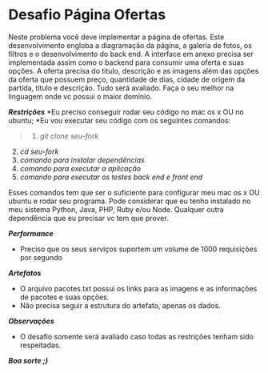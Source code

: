 # Desafio Página Ofertas

Neste problema você deve implementar a página de ofertas. 
Este desenvolvimento engloba a diagramação da página, a galeria de fotos, os filtros e o desenvolvimento do back end. 
A interface em anexo precisa ser implementada assim como o backend para consumir uma oferta e suas opções.
A oferta precisa do titulo, descrição e as imagens além das opções da oferta que possuem preço, quantidade de dias, cidade de origem da partida, título e descrição. 
Tudo será avaliado. Faça o seu melhor na linguagem onde vc possui o maior domínio.

***Restrições***
*Eu preciso conseguir rodar seu código no mac os x OU no ubuntu;
*Eu vou executar seu código com os seguintes comandos:

>1. *git clone seu-fork*
2. *cd seu-fork*
3. *comando para instalar dependências*
4. *comando para executar a aplicação*
5. *comando para executar os testes back end e front end*

Esses comandos tem que ser o suficiente para configurar meu mac os x OU ubuntu e rodar seu programa. Pode considerar que eu tenho instalado no meu sistema Python, Java, PHP, Ruby e/ou Node. Qualquer outra dependência que eu precisar vc tem que prover.

***Performance***
* Preciso que os seus serviços suportem um volume de 1000 requisições por segundo

***Artefatos***
* O arquivo pacotes.txt possui os links para as imagens e as informações de pacotes e suas opções. 
* Não precisa seguir a estrutura do artefato, apenas os dados.

***Observações***
* O desafio somente será avaliado caso todas as restrições tenham sido respeitadas.

***Boa sorte ;)***
